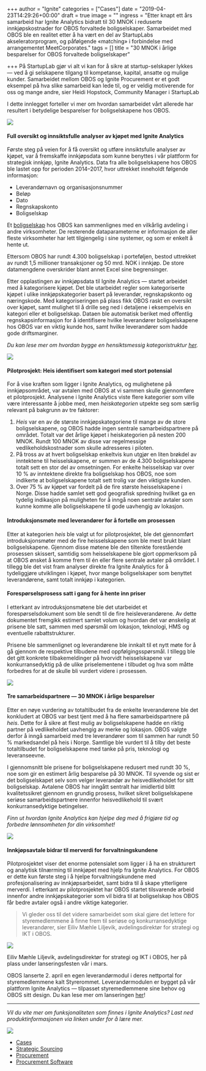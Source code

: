 +++
author = "Ignite"
categories = ["Cases"]
date = "2019-04-23T14:29:26+00:00"
draft = true
image = ""
ingress = "Etter knapt ett års samarbeid har Ignite Analytics bidratt til 30 MNOK i reduserte innkjøpskostnader for OBOS forvaltede boligselskaper. Samarbeidet med OBOS ble en realitet etter å ha vært en del av StartupLabs akseleratorprogram, og påfølgende «matching» i forbindelse med arrangementet MeetCorporates."
tags = []
title = "30 MNOK i årlige besparelser for OBOS forvaltede boligselskaper"

+++
På StartupLab gjør vi alt vi kan for å sikre at startup-selskaper lykkes — ved å gi selskapene tilgang til kompetanse, kapital, ansatte og mulige kunder. Samarbeidet mellom OBOS og Ignite Procurement er et godt eksempel på hva slike samarbeid kan lede til, og er veldig motiverende for oss og mange andre, sier Heidi Hopstock, Community Manager i StartupLab

I dette innlegget forteller vi mer om hvordan samarbeidet vårt allerede har resultert i betydelige besparelser for boligselskapene hos OBOS.

![](https://cdn-images-1.medium.com/max/800/1*BLaC6TnmaPfeAZ6w52x54A.jpeg)

#### Full oversikt og innsiktsfulle analyser av kjøpet med Ignite Analytics

Første steg på veien for å få oversikt og utføre innsiktsfulle analyser av kjøpet, var å fremskaffe innkjøpsdata som kunne benyttes i vår plattform for strategisk innkjøp, Ignite Analytics. Data fra alle boligselskapene hos OBOS ble lastet opp for perioden 2014–2017, hvor uttrekket inneholdt følgende informasjon:

* Leverandørnavn og organisasjonsnummer
* Beløp
* Dato
* Regnskapskonto
* Boligselskap

Et [boligselskap](https://www.obos.no/styre/boligforvaltning?WT.mc_id=sok_1070314172_goo&gclid=CjwKCAjwycfkBRAFEiwAnLX5IfsqK5cVvCXaYfeoh4z_4ggFFV3BZyWDHb5SQ8f-N7kBNVARn01aBBoCZFYQAvD_BwE) hos OBOS kan sammenlignes med en vilkårlig avdeling i andre virksomheter. De resterende dataparameterne er informasjon de aller fleste virksomheter har lett tilgjengelig i sine systemer, og som er enkelt å hente ut.

Ettersom OBOS har rundt 4.300 boligselskap i porteføljen, bestod uttrekket av rundt 1,5 millioner transaksjoner og 50 mrd. NOK i innkjøp. De store datamengdene overskrider blant annet Excel sine begrensinger.

Etter opplastingen av innkjøpsdata til Ignite Analytics — startet arbeidet med å kategorisere kjøpet. Det ble utarbeidet regler som kategoriserte kjøpet i ulike innkjøpskategorier basert på leverandør, regnskapskonto og næringskode. Med kategoriseringen på plass fikk OBOS raskt en oversikt over kjøpet, samt mulighet til å drille seg ned i detaljene i eksempelvis en kategori eller et boligselskap. Dataen ble automatisk beriket med offentlig regnskapsinformasjon for å identifisere hvilke leverandører boligselskapene hos OBOS var en viktig kunde hos, samt hvilke leverandører som hadde gode driftsmarginer.

_Du kan lese mer om hvordan bygge en hensiktsmessig kategoristruktur_ [_her_](https://medium.com/ignite-procurement/hvordan-bygge-en-hensiktsmessig-kategoristruktur-2c55390c6bd)_._

![](https://cdn-images-1.medium.com/max/800/1*WuLPJ5koLTDGQVmb26_qIw.png)

#### Pilotprosjekt: Heis identifisert som kategori med stort potensial

For å vise kraften som ligger i Ignite Analytics, og mulighetene på innkjøpsområdet, var avtalen med OBOS at vi sammen skulle gjennomføre et pilotprosjekt. Analysene i Ignite Analytics viste flere kategorier som ville være interessante å jobbe med, men _heiskategorien_ utpekte seg som særlig relevant på bakgrunn av tre faktorer:

1. _Heis_ var en av de største innkjøpskategoriene til mange av de store boligselskapene, og OBOS hadde ingen sentrale samarbeidspartnere på området. Totalt var det årlige kjøpet i heiskategorien på nesten 200 MNOK. Rundt 100 MNOK av disse var regelmessige vedlikeholdskostnader som skulle adresseres i piloten.
2. På tross av at hvert boligselskap enkeltvis kun utgjør en liten brøkdel av inntektene til heisselskapene, er summen av de 4.300 boligselskapene totalt sett en stor del av omsetningen. For enkelte heisselskap var over 10 % av inntektene direkte fra boligselskap hos OBOS, noe som indikerte at boligselskapene totalt sett trolig var den viktigste kunden.
3. Over 75 % av kjøpet var fordelt på de fire største heisselskapene i Norge. Disse hadde samlet sett god geografisk spredning hvilket ga en tydelig indikasjon på muligheten for å inngå noen sentrale avtaler som kunne komme alle boligselskapene til gode uavhengig av lokasjon.

#### Introduksjonsmøte med leverandører for å fortelle om prosessen

Etter at kategorien _heis_ ble valgt ut for pilotprosjektet, ble det gjennomført introduksjonsmøter med de fire heisselskapene som ble mest brukt blant boligselskapene. Gjennom disse møtene ble den tiltenkte forestående prosessen skissert, samtidig som heisselskapene ble gjort oppmerksom på at OBOS ønsket å komme frem til én eller flere sentrale avtaler på området. I tillegg ble det vist fram analyser direkte fra Ignite Analytics for å tydeliggjøre utviklingen i kjøpet, hvor mange boligselskaper som benyttet leverandørene, samt totalt innkjøp i kategorien.

#### Forespørselsprosess satt i gang for å hente inn priser

I etterkant av introduksjonsmøtene ble det utarbeidet et forespørselsdokument som ble sendt til de fire heisleverandørene. Av dette dokumentet fremgikk estimert samlet volum og hvordan det var ønskelig at prisene ble satt, sammen med spørsmål om lokasjon, teknologi, HMS og eventuelle rabattstrukturer.

Prisene ble sammenlignet og leverandørene ble innkalt til et nytt møte for å gå gjennom de respektive tilbudene med oppfølgingsspørsmål. I tillegg ble det gitt konkrete tilbakemeldinger på hvorvidt heisselskapene var konkurransedyktig på de ulike priselementene i tilbudet og hva som måtte forbedres for at de skulle bli vurdert videre i prosessen.

![](https://cdn-images-1.medium.com/max/800/1*MkNJDRqwSePlh1bUd7O9Iw.png)

#### Tre samarbeidspartnere — 30 MNOK i årlige besparelser

Etter en nøye vurdering av totaltilbudet fra de enkelte leverandørene ble det konkludert at OBOS var best tjent med å ha flere samarbeidspartnere på _heis_. Dette for å sikre at flest mulig av boligselskapene hadde en riktig partner på vedlikeholdet uavhengig av merke og lokasjon. OBOS valgte derfor å inngå samarbeid med tre leverandører som til sammen har rundt 50 % markedsandel på heis i Norge. Samtlige ble vurdert til å tilby det beste totaltilbudet for boligselskapene med tanke på pris, teknologi og leveranseevne.

I gjennomsnitt ble prisene for boligselskapene redusert med rundt 30 %, noe som gir en estimert årlig besparelse på 30 MNOK. Til syvende og sist er det boligselskapet selv som velger leverandør av heisvedlikeholdet for sitt boligselskap. Avtalene OBOS har inngått sentralt har imidlertid blitt kvalitetssikret gjennom en grundig prosess, hvilket sikret boligselskapene seriøse samarbeidspartnere innenfor heisvedlikehold til svært konkurransedyktige betingelser.

_Finn ut hvordan Ignite Analytics kan hjelpe deg med å frigjøre tid og forbedre lønnsomheten for din virksomhet!_

[![](https://cdn-images-1.medium.com/max/800/1*wNfW3gtCL-EO9XYJOYYSnQ.png)](https://www.ignite.no/ignite-analytics/demo/)

#### Innkjøpsavtale bidrar til merverdi for forvaltningskundene

Pilotprosjektet viser det enorme potensialet som ligger i å ha en strukturert og analytisk tilnærming til innkjøpet med hjelp fra Ignite Analytics. For OBOS er dette kun første steg i å hjelpe forvaltningskundene med profesjonalisering av innkjøpsarbeidet, samt bidra til å skape ytterligere merverdi. I etterkant av pilotprosjektet har OBOS startet tilsvarende arbeid innenfor andre innkjøpskategorier som vil bidra til at boligselskap hos OBOS får bedre avtaler også i andre viktige kategorier.

> Vi gleder oss til det videre samarbeidet som skal gjøre det lettere for styremedlemmene å finne frem til seriøse og konkurransedyktige leverandører, sier Eiliv Mæhle Liljevik, avdelingsdirektør for strategi og IKT i OBOS.

![](https://cdn-images-1.medium.com/max/800/1*fieHvV7mbXVl4RqUTsEYgA.jpeg)

Eiliv Mæhle Liljevik, avdelingsdirektør for strategi og IKT i OBOS, her på plass under lanseringsfesten vår i mars.

OBOS lanserte 2. april en egen leverandørmodul i deres nettportal for styremedlemmene kalt Styrerommet. Leverandørmodulen er bygget på vår plattform Ignite Analytics — tilpasset styremedlemmene sine behov og OBOS sitt design. Du kan lese mer om lanseringen [her](https://medium.com/ignite-procurement/leverand%C3%B8rmodul-basert-p%C3%A5-ignite-analytics-lansert-for-obos-forvaltede-boligselskaper-4983aff93873)!

***

_Vil du vite mer om funksjonaliteten som finnes i Ignite Analytics? Last ned produktinformasjonen via linken under for å lære mer._

[![](https://cdn-images-1.medium.com/max/800/1*pUNIhqrKt3hveFwqlj0xQQ.png)](https://www.ignite.no/ignite-analytics/produktinformasjon/)

* [Cases](https://medium.com/tag/case?source=post)
* [Strategic Sourcing](https://medium.com/tag/strategic-sourcing?source=post)
* [Procurement](https://medium.com/tag/procurement?source=post)
* [Procurement Software](https://medium.com/tag/procurement-software?source=post)
